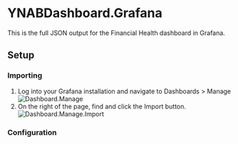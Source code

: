 # YNABDashboard.Grafana

This is the full JSON output for the Financial Health dashboard in Grafana.

## Setup

### Importing

1. Log into your Grafana installation and navigate to Dashboards > Manage
![Dashboard.Manage](https://imgur.com/rb6KCnx)
2. On the right of the page, find and click the Import button.
![Dashboard.Manage.Import](https://imgur.com/Dph78ql)

### Configuration
